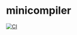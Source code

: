 # minicompiler

[![CI](https://github.com/markoelez/minicompiler/actions/workflows/ci.yaml/badge.svg)](https://github.com/markoelez/minicompiler/actions/workflows/ci.yaml)